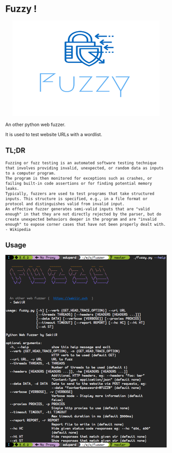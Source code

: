 # Fuzzy !

<p align="center">
  <img width="460" height="300" src="./images/logo.png">
</p>


An other python web fuzzer.

It is used to test website URLs with a wordlist.

## TL;DR

```
Fuzzing or fuzz testing is an automated software testing technique that involves providing invalid, unexpected, or random data as inputs to a computer program.
The program is then monitored for exceptions such as crashes, or failing built-in code assertions or for finding potential memory leaks.
Typically, fuzzers are used to test programs that take structured inputs. This structure is specified, e.g., in a file format or protocol and distinguishes valid from invalid input.
An effective fuzzer generates semi-valid inputs that are "valid enough" in that they are not directly rejected by the parser, but do create unexpected behaviors deeper in the program and are "invalid enough" to expose corner cases that have not been properly dealt with.
- Wikipedia
```

## Usage

![Usage](./images/1.png)
